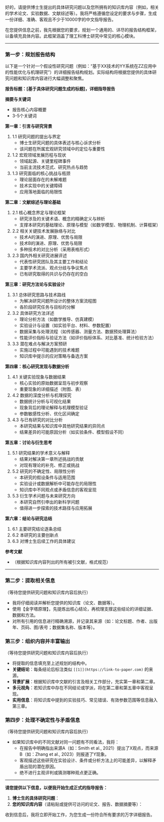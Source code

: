 好的，请提供博士生提出的具体研究问题以及您所拥有的知识库内容（例如，相关的学术论文、实验数据、文献综述等）。我将严格遵循您设定的要求与步骤，生成一份详细、准确、客观且不少于10000字的中文指导报告。

在您提供信息之前，我先根据您的要求，规划一个通用的、详尽的报告结构框架，以备填充具体内容。此框架涵盖了理工科博士研究中常见的核心模块。

---

### **第一步：规划报告结构**

以下是一个针对一个假设性研究问题（例如：“基于XX技术的YY系统在ZZ应用中的性能优化与机理研究”）的详细报告结构规划。实际结构将根据您提供的具体研究问题和知识库内容进行大幅调整和聚焦。

**报告标题：[基于具体研究问题生成的标题]，详细指导报告**

**摘要与关键词**
-  报告核心内容概要
-  3-5个关键词

**第一章：引言与研究背景**
1.  1.1 研究问题的提出与界定
    *   博士生研究问题的具体表述与核心诉求分析
    *   该问题在所属宏观研究领域中的定位与重要性
2.  1.2 宏观领域发展历程与现状
    *   领域起源、关键里程碑事件
    *   当前主流技术范式、研究热点与趋势
3.  1.3 研究面临的核心挑战与瓶颈
    *   理论层面存在的未解难题
    *   技术实现中的关键障碍
    *   应用落地面临的局限性

**第二章：文献综述与理论基础**
1.  2.1 核心概念界定与理论框架
    *   研究涉及的关键术语、概念的精确定义与辨析
    *   支撑本研究的基础理论、原理与模型（如数学模型、物理机制、计算框架）
2.  2.2 相关关键技术发展脉络与对比
    *   技术A的演进、原理、优势与局限
    *   技术B的演进、原理、优势与局限
    *   多种技术的对比分析（采用表格形式）
3.  2.3 国内外相关研究进展评述
    *   代表性研究团队及其主要工作和结论
    *   主要学术流派、观点分歧与争议焦点
    *   已有研究取得的共识与仍存在的空白

**第三章：研究方法论与实验设计**
1.  3.1 总体研究思路与技术路线
    *   为解决研究问题所设计的整体方案流程图
    *   各阶段研究任务与目标的分解
2.  3.2 具体研究方法详述
    *   理论分析方法（如数学推导、仿真建模）
    *   实验设计与设置（如实验平台、材料、参数配置）
    *   数据采集与处理流程（如传感器、测量方法、数据预处理算法）
    *   性能评价指标与验证方法（如评价指标体系、对比基准、统计检验方法）
3.  3.3 潜在难点与解决方案预研
    *   实施过程中可能遇到的技术难题
    *   知识库中提示的应对策略与备选方案

**第四章：核心研究发现与数据分析**
1.  4.1 关键实验现象与数据结果
    *   核心实验的原始数据呈现与初步观察
    *   重要现象的详细描述（附图、表）
2.  4.2 数据的深度分析与机理探究
    *   数据统计分析与可视化结果
    *   现象背后的理论解释与机理模型验证
    *   参数敏感性分析、优化区间确定
3.  4.3 与已有研究的对比分析
    *   本研究结果与知识库中其他研究结果的异同点
    *   结果差异的可能原因分析（如实验条件、模型假设不同）

**第五章：讨论与衍生思考**
1.  5.1 研究结果的学术意义与解释
    *   结果对解决第一章所述挑战的贡献
    *   对现有理论的补充、修正或挑战
2.  5.2 研究的不确定性、局限性分析
    *   本研究的假设条件与适用范围
    *   实验设计或数据解析中可能存在的局限性
    *   知识库中不同观点或矛盾信息的客观呈现
3.  5.3 衍生学术问题与未来研究方向
    *   本研究自然引申出的新科学问题
    *   值得进一步探索的技术路径与应用拓展

**第六章：结论与研究总结**
1.  6.1 主要研究结论逐条总结
2.  6.2 本研究的主要创新点
3.  6.3 对博士生后续工作的具体建议

**参考文献**
-   （根据知识库内容列出的所有被引文献，格式规范）

---

### **第二步：提取相关信息**
（等待您提供研究问题和知识库内容后执行）
-   我将仔细阅读并解析您提供的知识库（论文、数据等）。
-   使用【金字塔原理】，先提炼出核心结论，再梳理支撑这些结论的详细证据、数据和方法。
-   对所有引用的信息进行精确溯源，并记录其来源（如：论文标题、作者、出版年、页码、图/表号；数据集名称、版本等）。

### **第三步：组织内容并丰富输出**
（等待您提供研究问题和知识库内容后执行）
-   将提取的信息填充至上述规划的结构中。
-   **关键结论**：每条结论后标注类似 `[[1]](https://link-to-paper.com)` 的来源。
-   **背景扩展**：根据知识库中文献的引言及相关工作部分，充实第一章和第二章。
-   **多元视角**：若知识库中存在不同结论或学派，将在第二章和第五章中客观呈现。
-   **实用信息**：将知识库中提到的实验技巧、常见错误、有效参数范围等信息融入第三章。

### **第四步：处理不确定性与矛盾信息**
（等待您提供研究问题和知识库内容后执行）
-   如果知识库中的不同文献对同一问题有不同看法，我将：
    -   在报告中明确指出来源A（如：Smith et al., 2021）提出了X观点，而来源B（如：Zhang et al., 2023）则报道了Y现象。
    -   客观描述这些研究在实验设计、条件或分析方法上的可能差异，以解释矛盾出现的潜在原因。
    -   绝不进行主观评判或猜测哪种观点更正确。

---

**请您提供以下信息，以便我开始生成正式的指导报告：**

1.  **博士生的具体研究问题**：
2.  **您的知识库内容**（请粘贴或提供可访问的论文、报告、数据摘要等）：

收到信息后，我将立即开始工作，为您生成一份符合所有要求的万字详细报告。